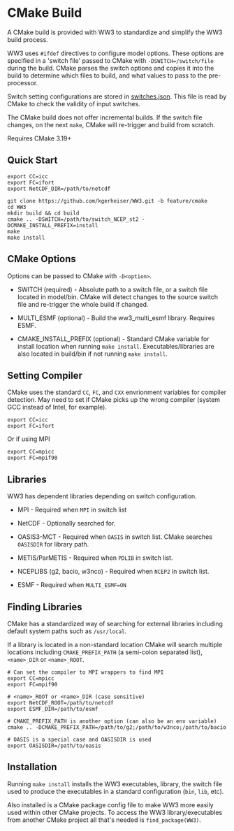 # CMake Build

A CMake build is provided with WW3 to standardize and simplify the WW3 build process.

WW3 uses `#ifdef` directives to configure model options. These options are specified in a 'switch file' passed to CMake with `-DSWITCH=/switch/file` during the build. CMake parses the switch options and copies it into the build to determine which files to build, and what values to pass to the pre-processor.

Switch setting configurations are stored in [switches.json](./bin/switches.json). This file is read by CMake to check the validity of input switches.

The CMake build does not offer incremental builds. If the switch file changes, on the next `make`, CMake will re-trigger and build from scratch.

Requires CMake 3.19+

## Quick Start

```
export CC=icc
export FC=ifort
export NetCDF_DIR=/path/to/netcdf

git clone https://github.com/kgerheiser/WW3.git -b feature/cmake
cd WW3
mkdir build && cd build
cmake .. -DSWITCH=/path/to/switch_NCEP_st2 -DCMAKE_INSTALL_PREFIX=install
make
make install
```

## CMake Options

Options can be passed to CMake with `-D<option>`.

* SWITCH (required) - Absolute path to a switch file, or a switch file located in model/bin. CMake will detect changes to the source switch file and re-trigger the whole build if changed.

* MULTI_ESMF (optional) - Build the ww3_multi_esmf library. Requires ESMF.

* CMAKE_INSTALL_PREFIX (optional) - Standard CMake variable for install location when running `make install`. Executables/libraries are also located in build/bin if not running `make install`.

## Setting Compiler

CMake uses the standard `CC`, `FC`, and `CXX` envrionment variables for compiler detection. May need to set if CMake picks up the wrong compiler (system GCC instead of Intel, for example).

```
export CC=icc
export FC=ifort
```

Or if using MPI

```
export CC=mpicc
export FC=mpif90
```

## Libraries

WW3 has dependent libraries depending on switch configuration.

* MPI - Required when `MPI` in switch list

* NetCDF - Optionally searched for.

* OASIS3-MCT - Required when `OASIS` in switch list. CMake searches `OASISDIR` for library path.

* METIS/ParMETIS - Required when `PDLIB` in switch list.

* NCEPLIBS (g2, bacio, w3nco) - Required when `NCEP2` in switch list.

* ESMF - Required when `MULTI_ESMF=ON`

## Finding Libraries

CMake has a standardized way of searching for external libraries including default system paths such as `/usr/local`. 

If a library is located in a non-standard location CMake will search multiple locations including `CMAKE_PREFIX_PATH` (a semi-colon separated list), `<name>_DIR` or `<name>_ROOT`. 

```
# Can set the compiler to MPI wrappers to find MPI
export CC=mpicc
export FC=mpif90

# <name>_ROOT or <name>_DIR (case sensitive)
export NetCDF_ROOT=/path/to/netcdf
export ESMF_DIR=/path/to/esmf

# CMAKE_PREFIX_PATH is another option (can also be an env variable)
cmake .. -DCMAKE_PREFIX_PATH=/path/to/g2;/path/to/w3nco;/path/to/bacio

# OASIS is a special case and OASISDIR is used
export OASISDIR=/path/to/oasis
```

## Installation

Running `make install` installs the WW3 executables, library, the switch file used to produce the executables in a standard configuration (`bin`, `lib`, etc). 

Also installed is a CMake package config file to make WW3 more easily used within other CMake projects. To access the WW3 library/executables from another CMake project all that's needed is `find_package(WW3)`.
